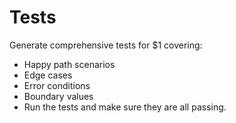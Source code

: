 # Tests

Generate comprehensive tests for $1 covering:
- Happy path scenarios
- Edge cases
- Error conditions
- Boundary values
- Run the tests and make sure they are all passing.